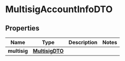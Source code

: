 

# MultisigAccountInfoDTO


## Properties

| Name | Type | Description | Notes |
|------------ | ------------- | ------------- | -------------|
|**multisig** | [**MultisigDTO**](MultisigDTO.md) |  |  |



